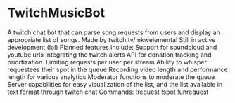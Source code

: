 # TwitchMusicBot
A twitch chat bot that can parse song requests from users and display an appropriate list of songs.
Made by twitch.tv/mkwelemental
Still in active development (lol)
Planned features include:
Support for soundcloud and youtube urls
Integrating the twitch alerts API for donation tracking and priortization.
Limiting requests per user per stream
Ability to whisper requestees their spot in the queue
Recording video length and performance length for various analytics
Moderator functions to moderate the queue
Server capabilities for easy visualization of the list, and the list available in text format through twitch chat
Commands:
!request <song>
!spot
!unrequest

